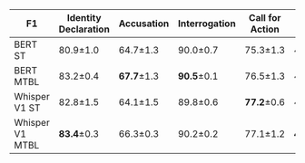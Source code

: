 | F1                   | Identity Declaration | Accusation           | Interrogation        | Call for Action      | Defense              | Evidence             | Avg                  |
|----------------------|----------------------|----------------------|----------------------|----------------------|----------------------|----------------------|----------------------|
| BERT ST              | 80.9±1.0             | 64.7±1.3             | 90.0±0.7             | 75.3±1.3             | 41.9±1.7             | 58.5±1.3             | 68.5±0.5             |
| BERT MTBL            | 83.2±0.4             | **67.7**±1.3             | **90.5**±0.1             | 76.5±1.3             | 42.3±3.5             | **60.1**±1.1             | 70.4±0.4             |
| Whisper V1 ST        | 82.8±1.5             | 64.1±1.5             | 89.8±0.6             | **77.2**±0.6             | 47.2±0.5             | 57.7±1.0             | 69.8±0.1             |
| Whisper V1 MTBL      | **83.4**±0.3             | 66.3±0.3             | 90.2±0.2             | 77.1±1.2             | **48.6**±1.6             | 58.5±0.5             | **70.9**±0.3             |
